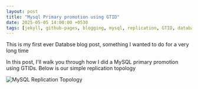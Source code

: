 ```yaml
---
layout: post
title: "Mysql Primary promotion using GTID"
date: 2025-05-05 14:00:00 +0530
tags: [jekyll, github-pages, blogging, mysql, replication, GTID, databases]
---
```


This is my first ever Databse blog post, something I wanted to do for a very long time

In this post, I'll walk you through how I did a MySQL primary promotion using GTIDs. Below is our simple replication topology

![MySQL Replication Topology](/assets/images/replication_topology.png)



